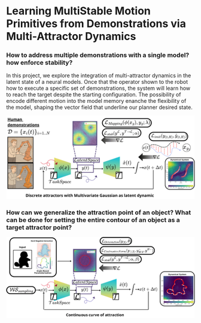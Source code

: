 # Learning MultiStable Motion Primitives from Demonstrations via Multi-Attractor Dynamics

### How to address multiple demonstrations with a single model? how enforce stability?
In this project, we explore the integration of multi-attractor dynamics in the latent state of a neural models. 
Once that the operator shown to the robot how to execute a specific set of demonstrations, the system will learn how to reach the target despite the starting configuration. 
The possibility of encode different motion into the model memory enanche the flexibility of the model, shaping the vector field that underline our planner desired state. 

![Architecture](./img/Squid-discrete-Arc.png)

### How can we generalize the attraction point of an object? What can be done for setting the entire contour of an object as a target attractor point?

![Architecture](./img/Squid-continuous-Arc.png)


